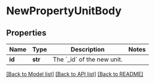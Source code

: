 # NewPropertyUnitBody

## Properties
Name | Type | Description | Notes
------------ | ------------- | ------------- | -------------
**id** | **str** | The &#x60;_id&#x60; of the new unit. | 

[[Back to Model list]](../README.md#documentation-for-models) [[Back to API list]](../README.md#documentation-for-api-endpoints) [[Back to README]](../README.md)

